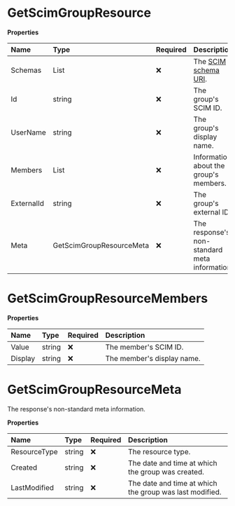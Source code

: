 # GetScimGroupResource

**Properties**

| Name       | Type                              | Required | Description                                                              |
| :--------- | :-------------------------------- | :------- | :----------------------------------------------------------------------- |
| Schemas    | List<string>                      | ❌       | The [SCIM schema URI](https://www.iana.org/assignments/scim/scim.xhtml). |
| Id         | string                            | ❌       | The group's SCIM ID.                                                     |
| UserName   | string                            | ❌       | The group's display name.                                                |
| Members    | List<GetScimGroupResourceMembers> | ❌       | Information about the group's members.                                   |
| ExternalId | string                            | ❌       | The group's external ID.                                                 |
| Meta       | GetScimGroupResourceMeta          | ❌       | The response's non-standard meta information.                            |

# GetScimGroupResourceMembers

**Properties**

| Name    | Type   | Required | Description                |
| :------ | :----- | :------- | :------------------------- |
| Value   | string | ❌       | The member's SCIM ID.      |
| Display | string | ❌       | The member's display name. |

# GetScimGroupResourceMeta

The response's non-standard meta information.

**Properties**

| Name         | Type   | Required | Description                                             |
| :----------- | :----- | :------- | :------------------------------------------------------ |
| ResourceType | string | ❌       | The resource type.                                      |
| Created      | string | ❌       | The date and time at which the group was created.       |
| LastModified | string | ❌       | The date and time at which the group was last modified. |

<!-- This file was generated by liblab | https://liblab.com/ -->
